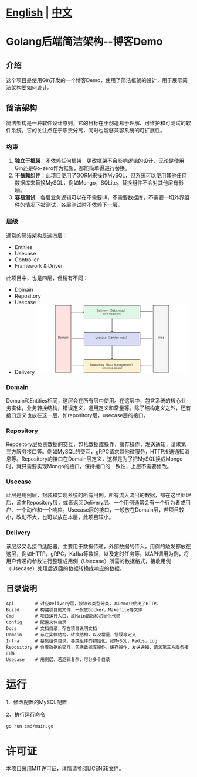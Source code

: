 # [English](https://github.com/linchengzhi/go-clean-backend) | [中文](https://github.com/linchengzhi/go-clean-backend/blob/main/README_ZH.MD)

# Golang后端简洁架构--博客Demo

## 介绍
这个项目是使用Gin开发的一个博客Demo，使用了简洁框架的设计，用于展示简洁架构要如何设计。

## 简洁架构
简洁架构是一种软件设计原则，它的目标在于创造易于理解、可维护和可测试的软件系统。它的关注点在于职责分离，同时也能够兼容系统的可扩展性。

### 约束
1. **独立于框架**：不依赖任何框架，更改框架不会影响逻辑的设计，无论是使用Gin还是Go-zero作为框架，都能简单得进行替换。
2. **不依赖组件**：此项目使用了GORM来操作MySQL，但系统可以使用其他任何数据库来替换MySQL，例如Mongo，SQLite。替换组件不会对其他层有影响。
3. **容易测试**：各层业务逻辑可以在不需要UI，不需要数据库，不需要一切外界组件的情况下被测试，各层测试时不依赖下一层。

### 层级
通常的简洁架构是这四层：
- Entities
- Usecase
- Controller
- Framework & Driver

此项目中，也是四层，但稍有不同：
- Domain
- Repository
- Usecase
- Delivery
[![img.png](img.png)]()
### Domain
Domain和Entities相同，这层会在所有层中使用。在这层中，包含系统的核心业务实体，业务转换结构，错误定义，通用定义和常量等。除了结构定义之外，还有接口定义也放在这一层，如repository层，usecase层的接口。

### Repository
Repository层负责数据的交互，包括数据库操作，缓存操作，发送通知，请求第三方服务接口等。例如MySQL的交互，gRPC请求其他微服务，HTTP发送通知消息等。Repository的接口在Domain层定义，这样是为了把MySQL换成Mongo时，就只需要实现Mongo的接口，保持接口的一致性，上层不需要修改。

### Usecase
此层是用例层，封装和实现系统的所有用例。所有流入流出的数据，都在这里处理后，流向Repository层，或者返回Delivery层。一个用例通常会有一个行为者或用户、一个动作和一个响应。Usecase层的接口，一般放在Domain层，若项目较小，改动不大，也可以放在本层，此项目较小。

### Delivery
该层级又名接口适配器，主要用于数据传递，外部数据的传入，用例的触发都放在这层，例如HTTP，gRPC，Kafka等数据，以及定时任务等。以API调用为例，将用户传递的参数进行整理成用例（Usecase）所需的数据格式，接收用例（Usecase）处理后返回的数据转换成响应的数据。

## 目录说明
```shell
Api        # 对应Delivery层，按协议类型分类，本Demo只使用了HTTP。
Build      # 构建项目的文件，一般放Docker，Makefile等文件
Cmd        # 项目运行入口，放Main函数和初始化代码
Config     # 配置文件目录
Docs       # 文档目录，存在项目说明文档
Domain     # 存在实体结构，转换结构，以及常量，错误等定义
Infra      # 基础组件目录，各类组件的初始化，如MySQL，Redis，Log
Repository # 负责数据的交互，包括数据库操作，缓存操作，发送通知，请求第三方服务接口等
Usecase    # 用例层，若逻辑复杂，可分多个目录
```
# 运行
1、修改配置的MySQL配置

2、执行运行命令
```shell
go run cmd/main.go
```
# 许可证
本项目采用MIT许可证，详情请参阅[LICENSE](./LICENSE)文件。